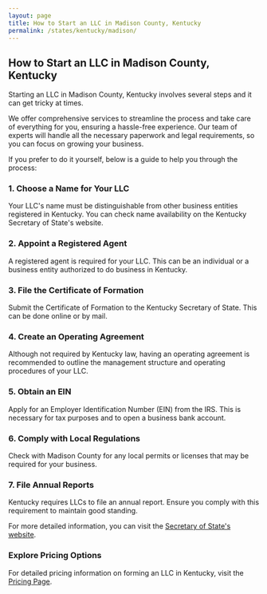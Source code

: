 ```yaml
---
layout: page
title: How to Start an LLC in Madison County, Kentucky
permalink: /states/kentucky/madison/
---
```


<h2>How to Start an LLC in Madison County, Kentucky</h2>

<p>Starting an LLC in Madison County, Kentucky involves several steps and it can get tricky at times.</p>

<p>We offer comprehensive services to streamline the process and take care of everything for you, ensuring a hassle-free experience. Our team of experts will handle all the necessary paperwork and legal requirements, so you can focus on growing your business.</p>

<p>If you prefer to do it yourself, below is a guide to help you through the process:</p>

<h3>1. Choose a Name for Your LLC</h3>
<p>Your LLC's name must be distinguishable from other business entities registered in Kentucky. You can check name availability on the Kentucky Secretary of State's website.</p>

<h3>2. Appoint a Registered Agent</h3>
<p>A registered agent is required for your LLC. This can be an individual or a business entity authorized to do business in Kentucky.</p>

<h3>3. File the Certificate of Formation</h3>
<p>Submit the Certificate of Formation to the Kentucky Secretary of State. This can be done online or by mail.</p>

<h3>4. Create an Operating Agreement</h3>
<p>Although not required by Kentucky law, having an operating agreement is recommended to outline the management structure and operating procedures of your LLC.</p>

<h3>5. Obtain an EIN</h3>
<p>Apply for an Employer Identification Number (EIN) from the IRS. This is necessary for tax purposes and to open a business bank account.</p>

<h3>6. Comply with Local Regulations</h3>
<p>Check with Madison County for any local permits or licenses that may be required for your business.</p>

<h3>7. File Annual Reports</h3>
<p>Kentucky requires LLCs to file an annual report. Ensure you comply with this requirement to maintain good standing.</p>

<p>For more detailed information, you can visit the <a href="https://www.sos.kentucky.gov/">Secretary of State's website</a>.</p>

<h3>Explore Pricing Options</h3>
<p>For detailed pricing information on forming an LLC in Kentucky, visit the <a href="{ '/new-pricing/' | relative_url }">Pricing Page</a>.</p>
